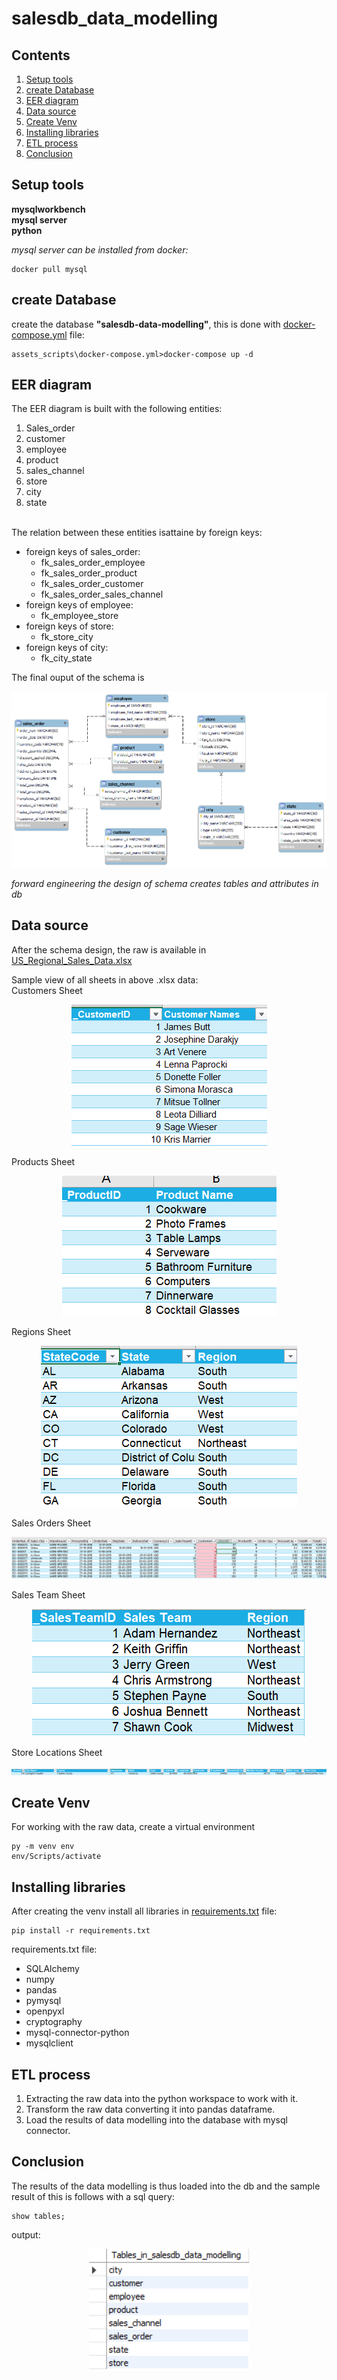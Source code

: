 # salesdb_data_modelling

## Contents
1. [Setup tools](#Setup-tools)
2. [create Database](#create-Database)
3. [EER diagram](#EER-diagram)
4. [Data source](#Data-source)
5. [Create Venv](#Create-Venv)
6. [Installing libraries](#Installing-libraries)
7. [ETL process](#ETL-process)
8. [Conclusion](#Conclusion)

## Setup tools
**mysqlworkbench**<br>
**mysql server**<br>
**python**

*mysql server can be installed from docker:*<br>
```
docker pull mysql
```

## create Database
create the database **"salesdb-data-modelling"**, this is done with [docker-compose.yml](assets_scripts\docker-compose.yml) file:<br>
```
assets_scripts\docker-compose.yml>docker-compose up -d
```

## EER diagram
The EER diagram is built with the following entities:<br>
1. Sales_order
2. customer
3. employee
4. product
5. sales_channel
6. store
7. city
8. state

<br>
The relation between these entities isattaine by foreign keys:<br>

* foreign keys of sales_order:
    * fk_sales_order_employee
    * fk_sales_order_product
    * fk_sales_order_customer
    * fk_sales_order_sales_channel
* foreign keys of employee:
    * fk_employee_store
* foreign keys of store:
    * fk_store_city
* foreign keys of city:
    * fk_city_state

The final ouput of the schema is
<div style="text-align: center;">
    <img src="assets_files\erd.png" alt="erd.png">
</div>

*forward engineering the design of schema creates tables and attributes in db*

## Data source
After the schema design, the raw is available in [US_Regional_Sales_Data.xlsx](assets_files\US_Regional_Sales_Data.xlsx)

Sample view of all sheets in above .xlsx data:<br>
Customers Sheet
<div style="text-align: center;">
    <img src="assets_files\Customers Sheet.png" alt="erd.png">
</div>

Products Sheet
<div style="text-align: center;">
    <img src="assets_files\Products Sheet.png" alt="erd.png">
</div>

Regions Sheet
<div style="text-align: center;">
    <img src="assets_files\Regions Sheet.png" alt="erd.png">
</div>

Sales Orders Sheet
<div style="text-align: center;">
    <img src="assets_files\Sales Orders Sheet.png" alt="erd.png">
</div>

Sales Team Sheet
<div style="text-align: center;">
    <img src="assets_files\Sales Team Sheet.png" alt="erd.png">
</div>

Store Locations Sheet
<div style="text-align: center;">
    <img src="assets_files\Store Locations Sheet.png" alt="erd.png">
</div>


## Create Venv
For working with the raw data, create a virtual environment
```
py -m venv env
env/Scripts/activate
```

## Installing libraries
After creating the venv install all libraries in [requirements.txt](requirements.txt) file:
```
pip install -r requirements.txt
```
requirements.txt file:
* SQLAlchemy
* numpy
* pandas
* pymysql
* openpyxl
* cryptography
* mysql-connector-python
* mysqlclient

## ETL process
1. Extracting the raw data into the python workspace to work with it.
2. Transform the raw data converting it into pandas dataframe.
3. Load the results of data modelling into the database with mysql connector.

## Conclusion
The results of the data modelling is thus loaded into the db and the sample result of this is follows with a sql query:<br>

```
show tables;
```
output:
<div style="text-align: center;">
    <img src="assets_files\sample_output.png" alt="erd.png">
</div>
